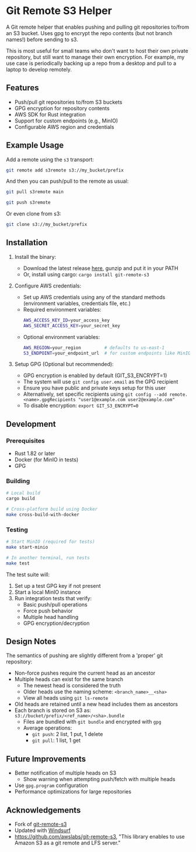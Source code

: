 # Git Remote S3 Helper

A Git remote helper that enables pushing and pulling git repositories to/from an S3 bucket.
Uses gpg to encrypt the repo contents (but not branch names!) before sending to s3.

This is most useful for small teams who don't want to host their own
private repository, but still want to manage their own encryption.
For example, my use case is periodically backing up a repo from a desktop
and pull to a laptop to develop remotely.

## Features

- Push/pull git repositories to/from S3 buckets
- GPG encryption for repository contents
- AWS SDK for Rust integration
- Support for custom endpoints (e.g., MinIO)
- Configurable AWS region and credentials

## Example Usage

Add a remote using the `s3` transport:
```bash
git remote add s3remote s3://my_bucket/prefix
```

And then you can push/pull to the remote as usual:
```bash
git pull s3remote main

git push s3remote
```

Or even clone from s3:
```bash
git clone s3://my_bucket/prefix
```

## Installation

1. Install the binary:
   * Download the latest release [here](https://github.com/dyno/git-remote-s3/releases/latest), gunzip and put it in your PATH
   * Or, install using cargo: `cargo install git-remote-s3`

2. Configure AWS credentials:
   * Set up AWS credentials using any of the standard methods (environment variables, credentials file, etc.)
   * Required environment variables:
     ```bash
     AWS_ACCESS_KEY_ID=your_access_key
     AWS_SECRET_ACCESS_KEY=your_secret_key
     ```
   * Optional environment variables:
     ```bash
     AWS_REGION=your_region         # defaults to us-east-1
     S3_ENDPOINT=your_endpoint_url  # for custom endpoints like MinIO
     ```

3. Setup GPG (Optional but recommended):
   * GPG encryption is enabled by default (GIT_S3_ENCRYPT=1)
   * The system will use `git config user.email` as the GPG recipient
   * Ensure you have public and private keys setup for this user
   * Alternatively, set specific recipients using `git config --add remote.<name>.gpgRecipients "user1@example.com user2@example.com"`
   * To disable encryption: `export GIT_S3_ENCRYPT=0`

## Development

### Prerequisites
* Rust 1.82 or later
* Docker (for MinIO in tests)
* GPG

### Building
```bash
# Local build
cargo build

# Cross-platform build using Docker
make cross-build-with-docker
```

### Testing
```bash
# Start MinIO (required for tests)
make start-minio

# In another terminal, run tests
make test
```

The test suite will:
1. Set up a test GPG key if not present
2. Start a local MinIO instance
3. Run integration tests that verify:
   * Basic push/pull operations
   * Force push behavior
   * Multiple head handling
   * GPG encryption/decryption

## Design Notes

The semantics of pushing are slightly different from a 'proper' git repository:

* Non-force pushes require the current head as an ancestor
* Multiple heads can exist for the same branch
  * The newest head is considered the truth
  * Older heads use the naming scheme: `<branch_name>__<sha>`
  * View all heads using `git ls-remote`
* Old heads are retained until a new head includes them as ancestors
* Each branch is stored on S3 as: `s3://bucket/prefix/<ref_name>/<sha>.bundle`
  * Files are bundled with `git bundle` and encrypted with `gpg`
  * Average operations:
    * `git push`: 2 list, 1 put, 1 delete
    * `git pull`: 1 list, 1 get

## Future Improvements

* Better notification of multiple heads on S3
  * Show warning when attempting push/fetch with multiple heads
* Use `gpg.program` configuration
* Performance optimizations for large repositories

## Acknowledgements

- Fork of [git-remote-s3](https://github.com/bgahagan/git-remote-s3/)
- Updated with [Windsurf](https://codeium.com/windsurf)
- https://github.com/awslabs/git-remote-s3, "This library enables to use Amazon S3 as a git remote and LFS server."
